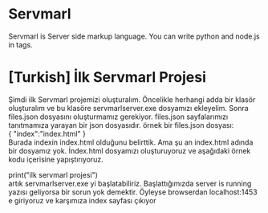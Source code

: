# Servmarl
Servmarl is Server side markup language. You can write python and node.js in tags.

# [Turkish] İlk Servmarl Projesi
Şimdi ilk Servmarl projemizi oluşturalım. Öncelikle herhangi adda bir klasör oluşturalım ve bu klasöre servmarlserver.exe dosyamızı ekleyelim. Sonra files.json dosyasını oluşturmamız gerekiyor. files.json sayfalarımızı tanıtmamıza yarayan bir json dosyasıdır. örnek bir files.json dosyası:
<br>
{
    "index":"index.html"
}
<br>
Burada indexin index.html olduğunu belirttik. Ama şu an index.html adında bir dosyamız yok. İndex.html dosyamızı oluşturuyoruz ve aşağıdaki örnek kodu içerisine yapıştırıyoruz.
<br>

<uml>
<body>
<python>
print("ilk servmarl projesi")
</python>
</body>
</uml>

<br>
artık servmarlserver.exe yi başlatabiliriz. Başlattığımızda server is running yazısı geliyorsa bir sorun yok demektir. Öyleyse browserdan localhost:1453 e giriyoruz ve karşımıza index sayfası çıkıyor